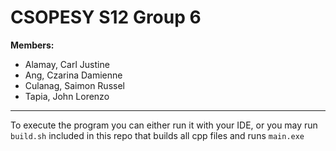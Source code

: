 # CSOPESY S12 Group 6
**Members:**
- Alamay, Carl Justine 
- Ang, Czarina Damienne
- Culanag, Saimon Russel
- Tapia, John Lorenzo

---

To execute the program you can either run it with your IDE, or you may run `build.sh` included in this repo that builds all cpp files and runs `main.exe`
